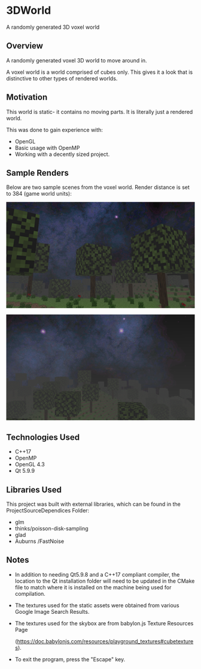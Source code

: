 # 3DWorld
A randomly generated 3D voxel world

## Overview

A randomly generated voxel 3D world to move around in. 

A voxel world is a world comprised of cubes only. This gives it a look that is distinctive to other types of rendered worlds.

## Motivation

This world is static- it contains no moving parts. It is literally just a rendered world. 

This was done to gain experience with:

* OpenGL
* Basic usage with OpenMP
* Working with a decently sized project. 

## Sample Renders

Below are two sample scenes from the voxel world. Render distance is set to 384 (game world units):

![alt-text](https://github.com/Binyamin-Brion/3DWorld/blob/master/Assets/SampleRenders/sampleRender2.png)

![alt-text](https://github.com/Binyamin-Brion/3DWorld/blob/master/Assets/SampleRenders/sampleRender.png)

## Technologies Used

* C++17
* OpenMP
* OpenGL 4.3
* Qt 5.9.9

## Libraries Used

This project was built with external libraries, which can be found in the ProjectSourceDependices Folder:

* glm
* thinks/poisson-disk-sampling 
* glad
* Auburns /FastNoise 

## Notes

* In addition to needing Qt5.9.8 and a C++17 compliant compiler, the location to the Qt installation folder will need to be updated in the CMake file to match where it is installed on the machine being used for compilation.

* The textures used for the static assets were obtained from various Google Image Search Results.

* The textures used for the skybox are from babylon.js Texture Resources Page

    (https://doc.babylonjs.com/resources/playground_textures#cubetextures).

* To exit the program, press the "Escape" key.

